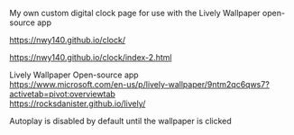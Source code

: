 My own custom digital clock page for use with the Lively Wallpaper open-source app  

https://nwy140.github.io/clock/  

https://nwy140.github.io/clock/index-2.html  

Lively Wallpaper Open-source app  
https://www.microsoft.com/en-us/p/lively-wallpaper/9ntm2qc6qws7?activetab=pivot:overviewtab  
https://rocksdanister.github.io/lively/  


Autoplay is disabled by default until the wallpaper is clicked  
